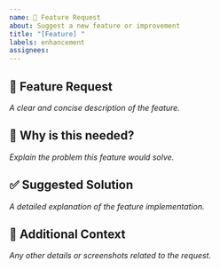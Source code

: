 ```yaml
---
name: 🚀 Feature Request
about: Suggest a new feature or improvement
title: "[Feature] "
labels: enhancement
assignees:
---
```


## 🚀 Feature Request

_A clear and concise description of the feature._

## 🎯 Why is this needed?

_Explain the problem this feature would solve._

## ✅ Suggested Solution

_A detailed explanation of the feature implementation._

## 📌 Additional Context

_Any other details or screenshots related to the request._
